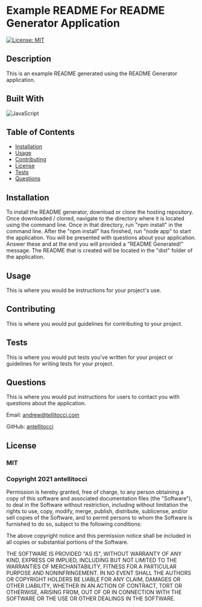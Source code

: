 # Example README For README Generator Application

        
[![License: MIT](https://img.shields.io/badge/License-MIT-yellow.svg)](https://opensource.org/licenses/MIT)
      

## Description

This is an example README generated using the README Generator application.


## Built With

    
<img alt="JavaScript" src="https://img.shields.io/badge/javascript-%23323330.svg?style=for-the-badge&logo=javascript&logoColor=%23F7DF1E"/>
    

## Table of Contents

* [Installation](#installation)
* [Usage](#usage)
* [Contributing](#contributing)
* [License](#license)
* [Tests](#tests)
* [Questions](#questions)


## Installation
To install the README generator, download or clone the hosting repository. Once downloaded / cloned, navigate to the directory where it is located using the command line. Once in that directory, run "npm install" in the command line. After the "npm install" has finished, run "node app" to start the application. You will be presented with questions about your application. Answer these and at the end you will provided a "README Generated!" message. The README that is created will be located in the "dist" folder of the application.


## Usage
This is where you would be instructions for your project's use.


## Contributing
This is where you would put guidelines for contributing to your project.


## Tests
This is where you would put tests you've written for your project or guidelines for writing tests for your project.


## Questions
This is where you would put instructions for users to contact you with questions about the application.

Email: andrew@tellitocci.com

GitHub: [antellitocci](https://github.com/antellitocci)

        
## License
        
### MIT
        
### Copyright 2021 antellitocci
        
Permission is hereby granted, free of charge, to any person obtaining a copy of this software and associated documentation files (the "Software"), to deal in the Software without restriction, including without limitation the rights to use, copy, modify, merge, publish, distribute, sublicense, and/or sell copies of the Software, and to permit persons to whom the Software is furnished to do so, subject to the following conditions:

  The above copyright notice and this permission notice shall be included in all copies or substantial portions of the Software.

  THE SOFTWARE IS PROVIDED "AS IS", WITHOUT WARRANTY OF ANY KIND, EXPRESS OR IMPLIED, INCLUDING BUT NOT LIMITED TO THE WARRANTIES OF MERCHANTABILITY, FITNESS FOR A PARTICULAR PURPOSE AND NONINFRINGEMENT. IN NO EVENT SHALL THE AUTHORS OR COPYRIGHT HOLDERS BE LIABLE FOR ANY CLAIM, DAMAGES OR OTHER LIABILITY, WHETHER IN AN ACTION OF CONTRACT, TORT OR OTHERWISE, ARISING FROM, OUT OF OR IN CONNECTION WITH THE SOFTWARE OR THE USE OR OTHER DEALINGS IN THE SOFTWARE.
      
  